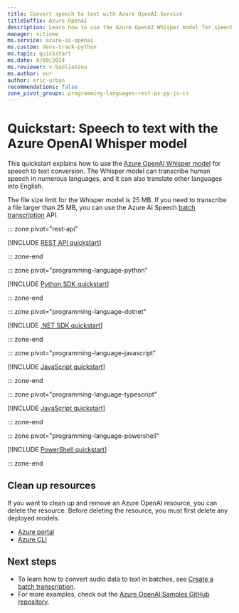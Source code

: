 ```yaml
---
title: Convert speech to text with Azure OpenAI Service
titleSuffix: Azure OpenAI
description: Learn how to use the Azure OpenAI Whisper model for speech to text conversion.
manager: nitinme
ms.service: azure-ai-openai
ms.custom: devx-track-python
ms.topic: quickstart
ms.date: 8/09/2024
ms.reviewer: v-baolianzou
ms.author: eur
author: eric-urban
recommendations: false
zone_pivot_groups: programming-languages-rest-ps-py-js-cs
---
```


# Quickstart: Speech to text with the Azure OpenAI Whisper model

This quickstart explains how to use the [Azure OpenAI Whisper model](../speech-service/whisper-overview.md) for speech to text conversion. The Whisper model can transcribe human speech in numerous languages, and it can also translate other languages into English.

The file size limit for the Whisper model is 25 MB. If you need to transcribe a file larger than 25 MB, you can use the Azure AI Speech [batch transcription](../speech-service/batch-transcription-create.md#use-a-whisper-model) API.

::: zone pivot="rest-api"

[!INCLUDE [REST API quickstart](includes/whisper-rest.md)]

::: zone-end

::: zone pivot="programming-language-python"

[!INCLUDE [Python SDK quickstart](includes/whisper-python.md)]

::: zone-end

::: zone pivot="programming-language-dotnet"

[!INCLUDE [.NET SDK quickstart](includes/whisper-dotnet.md)]

::: zone-end

::: zone pivot="programming-language-javascript"

[!INCLUDE [JavaScript quickstart](includes/whisper-javascript.md)]

::: zone-end

::: zone pivot="programming-language-typescript"

[!INCLUDE [JavaScript quickstart](includes/whisper-typescript.md)]

::: zone-end

::: zone pivot="programming-language-powershell"

[!INCLUDE [PowerShell quickstart](includes/whisper-powershell.md)]

::: zone-end

## Clean up resources

If you want to clean up and remove an Azure OpenAI resource, you can delete the resource. Before deleting the resource, you must first delete any deployed models.

- [Azure portal](../multi-service-resource.md?pivots=azportal#clean-up-resources)
- [Azure CLI](../multi-service-resource.md?pivots=azcli#clean-up-resources)

## Next steps

* To learn how to convert audio data to text in batches, see [Create a batch transcription](../speech-service/batch-transcription-create.md).
* For more examples, check out the [Azure OpenAI Samples GitHub repository](https://github.com/Azure-Samples/openai).
